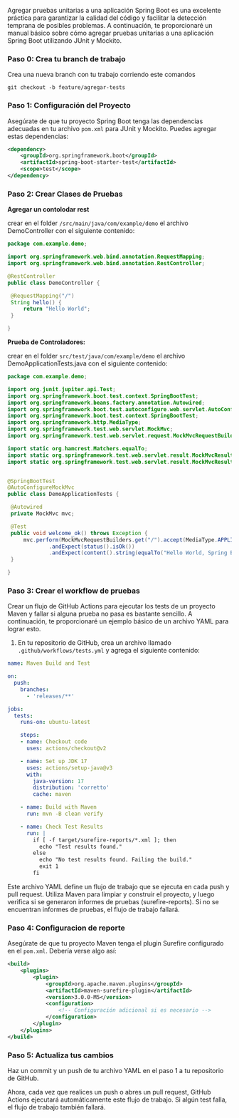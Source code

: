 Agregar pruebas unitarias a una aplicación Spring Boot es una excelente práctica para garantizar la calidad del código y facilitar la detección temprana de posibles problemas. A continuación, te proporcionaré un manual básico sobre cómo agregar pruebas unitarias a una aplicación Spring Boot utilizando JUnit y Mockito.

### Paso 0: Crea tu branch de trabajo

Crea una nueva branch con tu trabajo corriendo este comandos

```
git checkout -b feature/agregar-tests
```

### Paso 1: Configuración del Proyecto

Asegúrate de que tu proyecto Spring Boot tenga las dependencias adecuadas en tu archivo `pom.xml` para JUnit y Mockito. Puedes agregar estas dependencias:

```xml
<dependency>
    <groupId>org.springframework.boot</groupId>
    <artifactId>spring-boot-starter-test</artifactId>
    <scope>test</scope>
</dependency>
```

### Paso 2: Crear Clases de Pruebas

**Agregar un contolodar rest**

   crear en el folder `/src/main/java/com/example/demo` el archivo DemoController con el siguiente contenido:

   ```java
package com.example.demo;

import org.springframework.web.bind.annotation.RequestMapping;
import org.springframework.web.bind.annotation.RestController;

@RestController
public class DemoController {

    @RequestMapping("/")
    String hello() {
        return "Hello World";
    }

}

   ```

**Prueba de Controladores:**

   crear en el folder `src/test/java/com/example/demo` el archivo DemoApplicationTests.java con el siguiente contenido:

   ```java
package com.example.demo;

import org.junit.jupiter.api.Test;
import org.springframework.boot.test.context.SpringBootTest;
import org.springframework.beans.factory.annotation.Autowired;
import org.springframework.boot.test.autoconfigure.web.servlet.AutoConfigureMockMvc;
import org.springframework.boot.test.context.SpringBootTest;
import org.springframework.http.MediaType;
import org.springframework.test.web.servlet.MockMvc;
import org.springframework.test.web.servlet.request.MockMvcRequestBuilders;

import static org.hamcrest.Matchers.equalTo;
import static org.springframework.test.web.servlet.result.MockMvcResultMatchers.content;
import static org.springframework.test.web.servlet.result.MockMvcResultMatchers.status;


@SpringBootTest
@AutoConfigureMockMvc
public class DemoApplicationTests {

    @Autowired
    private MockMvc mvc;

    @Test
    public void welcome_ok() throws Exception {
        mvc.perform(MockMvcRequestBuilders.get("/").accept(MediaType.APPLICATION_JSON))
                .andExpect(status().isOk())
                .andExpect(content().string(equalTo("Hello World, Spring Boot!")));
    }

}

   ```
   
### Paso 3: Crear el workflow de pruebas
   
Crear un flujo de GitHub Actions para ejecutar los tests de un proyecto Maven y fallar si alguna prueba no pasa es bastante sencillo. A continuación, te proporcionaré un ejemplo básico de un archivo YAML para lograr esto.

1. En tu repositorio de GitHub, crea un archivo llamado `.github/workflows/tests.yml` y agrega el siguiente contenido:

```yaml
name: Maven Build and Test

on:
  push:
    branches:
      - 'releases/**'

jobs:
  tests:
    runs-on: ubuntu-latest

    steps:
    - name: Checkout code
      uses: actions/checkout@v2

    - name: Set up JDK 17
      uses: actions/setup-java@v3
      with:
        java-version: 17
        distribution: 'corretto'
        cache: maven

    - name: Build with Maven
      run: mvn -B clean verify

    - name: Check Test Results
      run: |
        if [ -f target/surefire-reports/*.xml ]; then
          echo "Test results found."
        else
          echo "No test results found. Failing the build."
          exit 1
        fi
```

Este archivo YAML define un flujo de trabajo que se ejecuta en cada push y pull request. Utiliza Maven para limpiar y construir el proyecto, y luego verifica si se generaron informes de pruebas (surefire-reports). Si no se encuentran informes de pruebas, el flujo de trabajo fallará.

### Paso 4: Configuracion de reporte

Asegúrate de que tu proyecto Maven tenga el plugin Surefire configurado en el `pom.xml`. Debería verse algo así:

```xml
<build>
    <plugins>
        <plugin>
            <groupId>org.apache.maven.plugins</groupId>
            <artifactId>maven-surefire-plugin</artifactId>
            <version>3.0.0-M5</version>
            <configuration>
                <!-- Configuración adicional si es necesario -->
            </configuration>
        </plugin>
    </plugins>
</build>
```

### Paso 5: Actualiza tus cambios

 Haz un commit y un push de tu archivo YAML en el paso 1 a tu repositorio de GitHub.

Ahora, cada vez que realices un push o abres un pull request, GitHub Actions ejecutará automáticamente este flujo de trabajo. Si algún test falla, el flujo de trabajo también fallará. 


